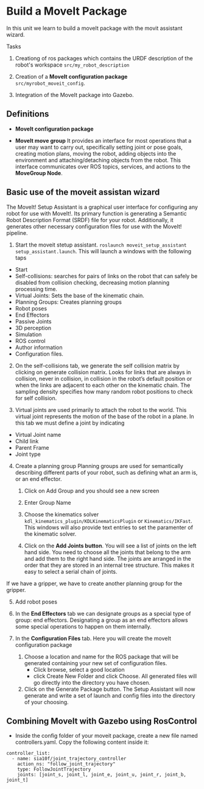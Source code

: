# Build a MoveIt Package

In this unit we learn to build a moveIt package with the movit assistant wizard.

Tasks

1. Creationg of ros packages which contains the URDF description of the robot's workspace `src/my_robot_description`

2. Creation of a **MoveIt configuration package** `src/myrobot_moveit_config`. 

3. Integration of the MoveIt package into Gazebo. 

## Definitions

- **MoveIt configuration package**

- **MoveIt move group** It provides an interface for most operations that a user may want to carry out, specifically setting joint or pose goals, creating motion plans, moving the robot, adding objects into the environment and attaching/detaching objects from the robot. This interface communicates over ROS topics, services, and actions to the **MoveGroup Node**.



## Basic use of the moveit assistan wizard

The MoveIt! Setup Assistant is a graphical user interface for configuring any robot for use with MoveIt!.
Its primary function is generating a Semantic Robot Description Format (SRDF) file for your robot.
Additionally, it generates other necessary configuration files for use with the MoveIt!
pipeline.

1. Start the moveit stetup assistant. `roslaunch moveit_setup_assistant setup_assistant.launch`. 
This will launch a windows with the following taps

- Start
- Self-collisions: searches for pairs of links on the robot that can safely be disabled from collision checking, decreasing motion planning processing time.
- Virtual Joints: Sets the base of the kinematic chain.
- Planning Groups: Creates planning groups
- Robot poses
- End Effectors
- Passive Joints
- 3D perception
- Simulation
- ROS control
- Author information
- Configuration files.

2. On the self-collisions tab, we generate the self collision matrix by clicking on generate collision matrix.
Looks for links that are always in collision, never in collision, in collision in the robot’s default position or when the links are adjacent to each other on the kinematic chain.
The sampling density specifies how many random robot positions to check for self collision.

3. Virtual joints are used primarily to attach the robot to the world. 
This virtual joint represents the motion of the base of the robot in a plane.
In this tab we must define a joint by indicating
- Virtual Joint name
- Child link
- Parent Frame
- Joint type

4. Create a planning group
Planning groups are used for semantically describing different parts of your robot, such as defining what an arm is, or an end effector.

    1. Click on Add Group and you should see a new screen

    2. Enter Group Name 
    3. Choose the kinematics solver `kdl_kinematics_plugin/KDLKinematicsPlugin` or `Kinematics/IKFast`.
This windows will also provide text entries to set the paramenter of the kinematic solver.
    4. Click on the **Add Joints button**. 
You will see a list of joints on the left hand side.
You need to choose all the joints that belong to the arm and add them to the right hand side.
The joints are arranged in the order that they are stored in an internal tree structure.
This makes it easy to select a serial chain of joints.


If we have a gripper, we have to create another planning group for the gripper.

5. Add robot poses

6. In the **End Effectors** tab  we can designate groups as a special type of group: end effectors. 
Designating a group as an end effectors allows some special operations to happen on them internally.

7. In the **Configuration Files** tab. Here you will create the moveIt configuration package
    1. Choose a location and name for the ROS package that will be generated containing your new set of configuration files. 
        - Click browse, select a good location
        - click Create New Folder and click Choose. 
All generated files will go directly into the directory you have chosen.
    2. Click on the Generate Package button. The Setup Assistant will now generate and write a set of launch and config files into the directory of your choosing. 

## Combining MoveIt with Gazebo using RosControl

- Inside the config folder of your moveit package, create a new file named controllers.yaml. Copy the following content inside it: 
```
controller_list:
  - name: sia10f/joint_trajectory_controller
    action_ns: "follow_joint_trajectory"
    type: FollowJointTrajectory
    joints: [joint_s, joint_l, joint_e, joint_u, joint_r, joint_b, joint_t]
```
